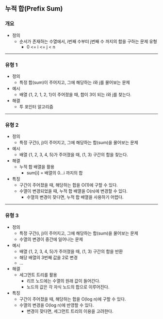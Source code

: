## 누적 합(Prefix Sum)

### 개요

- 정의
  - 순서가 존재하는 수열에서, i번째 수부터 j번째 수 까지의 합을 구하는 문제 유형
    - 0 <= i <= j < n

---

### 유형 1

- 정의
  - 특정 합(sum)이 주어지고, 그에 해당하는 i와 j를 물어보는 문제
- 예시
  -  배열 {1, 2, 1, 2, 1}이 주어졌을 때, 합이 3이 되는 i와 j를 찾는다. 
- 해결
  - 투 포인터 알고리즘

---

### 유형 2

- 정의
  - 특정 구간(i, j)이 주어지고, 그에 해당하는 합(sum)을 물어보는 문제
- 예시
  - 배열 {1, 2, 3, 4, 5}가 주어졌을 때, (1, 3) 구간의 합을 찾는다. 
- 해결
  - 누적 합 배열을 활용
    - sum[i] = 배열의 0...i 까지의 합
- 특징
  - 구간이 주어졌을 때, 해당하는 합을 O(1)에 구할 수 있다. 
  - 수열이 변경되었을 때, 누적 합 배열을 O(n)에 변경할 수 있다. 
    - 수열의 변경이 잦다면, 누적 합 배열을 사용하기 어렵다. 

---

### 유형 3

- 정의
  - 특정 구간(i, j)이 주어지고, 그에 해당하는 합(sum)을 물어보는 문제
  - 수열의 변경이 중간에 일어나는 문제
- 예시
  - 배열 {1, 2, 3, 4, 5}가 주어졌을 때, (1, 3) 구간의 합을 반환
  - 해당 배열의 3번째 값을 2로 변경
  - ...
- 해결
  - 세그먼트 트리를 활용
    - 리프 노드에는 수열의 원래 값이 들어간다. 
    - 노드의 값은 각 자식 노드의 합으로 이루어진다. 
- 특징
  - 구간이 주어졌을 때, 해당하는 합을 O(log n)에 구할 수 있다. 
  - 수열의 변경을 O(log n)에 반영할 수 있다. 
    - 변경이 잦다면, 세그먼트 트리의 이용을 고려한다. 